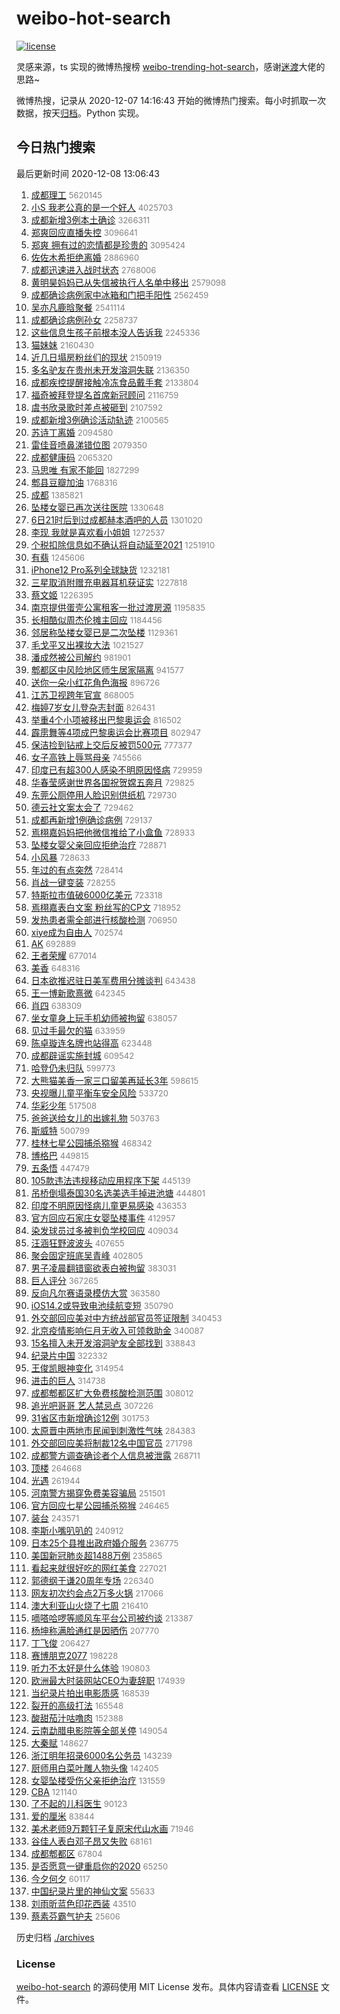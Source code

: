 # weibo-hot-search

[![license](https://img.shields.io/github/license/Arrackisarookie/weibo-hot-search)](https://github.com/Arrackisarookie/weibo-hot-search/blob/master/LICENSE)

灵感来源，ts 实现的微博热搜榜 [weibo-trending-hot-search](https://github.com/justjavac/weibo-trending-hot-search)，感谢[迷渡](https://github.com/justjavac)大佬的思路~

微博热搜，记录从 2020-12-07 14:16:43 开始的微博热门搜索。每小时抓取一次数据，按天[归档](./archives)。Python 实现。

## 今日热门搜索

<!-- Rank Begin -->

最后更新时间 2020-12-08 13:06:43

1. [成都理工](https://s.weibo.com/weibo?q=%E6%88%90%E9%83%BD%E7%90%86%E5%B7%A5&Refer=top) <font color="#808080" size="2">5620145</font>
1. [小S 我老公真的是一个好人](https://s.weibo.com/weibo?q=%E5%B0%8FS%20%E6%88%91%E8%80%81%E5%85%AC%E7%9C%9F%E7%9A%84%E6%98%AF%E4%B8%80%E4%B8%AA%E5%A5%BD%E4%BA%BA&Refer=top) <font color="#808080" size="2">4025703</font>
1. [成都新增3例本土确诊](https://s.weibo.com/weibo?q=%23%E6%88%90%E9%83%BD%E6%96%B0%E5%A2%9E3%E4%BE%8B%E6%9C%AC%E5%9C%9F%E7%A1%AE%E8%AF%8A%23&Refer=top) <font color="#808080" size="2">3266311</font>
1. [郑爽回应直播失控](https://s.weibo.com/weibo?q=%E9%83%91%E7%88%BD%E5%9B%9E%E5%BA%94%E7%9B%B4%E6%92%AD%E5%A4%B1%E6%8E%A7&Refer=top) <font color="#808080" size="2">3096641</font>
1. [郑爽 拥有过的恋情都是珍贵的](https://s.weibo.com/weibo?q=%E9%83%91%E7%88%BD%20%E6%8B%A5%E6%9C%89%E8%BF%87%E7%9A%84%E6%81%8B%E6%83%85%E9%83%BD%E6%98%AF%E7%8F%8D%E8%B4%B5%E7%9A%84&Refer=top) <font color="#808080" size="2">3095424</font>
1. [佐佐木希拒绝离婚](https://s.weibo.com/weibo?q=%23%E4%BD%90%E4%BD%90%E6%9C%A8%E5%B8%8C%E6%8B%92%E7%BB%9D%E7%A6%BB%E5%A9%9A%23&Refer=top) <font color="#808080" size="2">2886960</font>
1. [成都迅速进入战时状态](https://s.weibo.com/weibo?q=%23%E6%88%90%E9%83%BD%E8%BF%85%E9%80%9F%E8%BF%9B%E5%85%A5%E6%88%98%E6%97%B6%E7%8A%B6%E6%80%81%23&Refer=top) <font color="#808080" size="2">2768006</font>
1. [黄明昊妈妈已从失信被执行人名单中移出](https://s.weibo.com/weibo?q=%23%E9%BB%84%E6%98%8E%E6%98%8A%E5%A6%88%E5%A6%88%E5%B7%B2%E4%BB%8E%E5%A4%B1%E4%BF%A1%E8%A2%AB%E6%89%A7%E8%A1%8C%E4%BA%BA%E5%90%8D%E5%8D%95%E4%B8%AD%E7%A7%BB%E5%87%BA%23&Refer=top) <font color="#808080" size="2">2579098</font>
1. [成都确诊病例家中冰箱和门把手阳性](https://s.weibo.com/weibo?q=%23%E6%88%90%E9%83%BD%E7%A1%AE%E8%AF%8A%E7%97%85%E4%BE%8B%E5%AE%B6%E4%B8%AD%E5%86%B0%E7%AE%B1%E5%92%8C%E9%97%A8%E6%8A%8A%E6%89%8B%E9%98%B3%E6%80%A7%23&Refer=top) <font color="#808080" size="2">2562459</font>
1. [吴亦凡鹿晗聚餐](https://s.weibo.com/weibo?q=%E5%90%B4%E4%BA%A6%E5%87%A1%E9%B9%BF%E6%99%97%E8%81%9A%E9%A4%90&Refer=top) <font color="#808080" size="2">2541114</font>
1. [成都确诊病例孙女](https://s.weibo.com/weibo?q=%E6%88%90%E9%83%BD%E7%A1%AE%E8%AF%8A%E7%97%85%E4%BE%8B%E5%AD%99%E5%A5%B3&Refer=top) <font color="#808080" size="2">2258737</font>
1. [这些信息生孩子前根本没人告诉我](https://s.weibo.com/weibo?q=%E8%BF%99%E4%BA%9B%E4%BF%A1%E6%81%AF%E7%94%9F%E5%AD%A9%E5%AD%90%E5%89%8D%E6%A0%B9%E6%9C%AC%E6%B2%A1%E4%BA%BA%E5%91%8A%E8%AF%89%E6%88%91&Refer=top) <font color="#808080" size="2">2245336</font>
1. [猫妹妹](https://s.weibo.com/weibo?q=%E7%8C%AB%E5%A6%B9%E5%A6%B9&Refer=top) <font color="#808080" size="2">2160430</font>
1. [近几日塌房粉丝们的现状](https://s.weibo.com/weibo?q=%23%E8%BF%91%E5%87%A0%E6%97%A5%E5%A1%8C%E6%88%BF%E7%B2%89%E4%B8%9D%E4%BB%AC%E7%9A%84%E7%8E%B0%E7%8A%B6%23&Refer=top) <font color="#808080" size="2">2150919</font>
1. [多名驴友在贵州未开发溶洞失联](https://s.weibo.com/weibo?q=%E5%A4%9A%E5%90%8D%E9%A9%B4%E5%8F%8B%E5%9C%A8%E8%B4%B5%E5%B7%9E%E6%9C%AA%E5%BC%80%E5%8F%91%E6%BA%B6%E6%B4%9E%E5%A4%B1%E8%81%94&Refer=top) <font color="#808080" size="2">2136350</font>
1. [成都疾控提醒接触冷冻食品戴手套](https://s.weibo.com/weibo?q=%23%E6%88%90%E9%83%BD%E7%96%BE%E6%8E%A7%E6%8F%90%E9%86%92%E6%8E%A5%E8%A7%A6%E5%86%B7%E5%86%BB%E9%A3%9F%E5%93%81%E6%88%B4%E6%89%8B%E5%A5%97%23&Refer=top) <font color="#808080" size="2">2133804</font>
1. [福奇被拜登提名首席新冠顾问](https://s.weibo.com/weibo?q=%23%E7%A6%8F%E5%A5%87%E8%A2%AB%E6%8B%9C%E7%99%BB%E6%8F%90%E5%90%8D%E9%A6%96%E5%B8%AD%E6%96%B0%E5%86%A0%E9%A1%BE%E9%97%AE%23&Refer=top) <font color="#808080" size="2">2116759</font>
1. [虞书欣录歌时差点被砸到](https://s.weibo.com/weibo?q=%E8%99%9E%E4%B9%A6%E6%AC%A3%E5%BD%95%E6%AD%8C%E6%97%B6%E5%B7%AE%E7%82%B9%E8%A2%AB%E7%A0%B8%E5%88%B0&Refer=top) <font color="#808080" size="2">2107592</font>
1. [成都新增3例确诊活动轨迹](https://s.weibo.com/weibo?q=%E6%88%90%E9%83%BD%E6%96%B0%E5%A2%9E3%E4%BE%8B%E7%A1%AE%E8%AF%8A%E6%B4%BB%E5%8A%A8%E8%BD%A8%E8%BF%B9&Refer=top) <font color="#808080" size="2">2100565</font>
1. [苏诗丁离婚](https://s.weibo.com/weibo?q=%23%E8%8B%8F%E8%AF%97%E4%B8%81%E7%A6%BB%E5%A9%9A%23&Refer=top) <font color="#808080" size="2">2094580</font>
1. [雷佳音喷鼻涕错位图](https://s.weibo.com/weibo?q=%23%E9%9B%B7%E4%BD%B3%E9%9F%B3%E5%96%B7%E9%BC%BB%E6%B6%95%E9%94%99%E4%BD%8D%E5%9B%BE%23&Refer=top) <font color="#808080" size="2">2079350</font>
1. [成都健康码](https://s.weibo.com/weibo?q=%E6%88%90%E9%83%BD%E5%81%A5%E5%BA%B7%E7%A0%81&Refer=top) <font color="#808080" size="2">2065320</font>
1. [马思唯 有家不能回](https://s.weibo.com/weibo?q=%E9%A9%AC%E6%80%9D%E5%94%AF%20%E6%9C%89%E5%AE%B6%E4%B8%8D%E8%83%BD%E5%9B%9E&Refer=top) <font color="#808080" size="2">1827299</font>
1. [郫县豆瓣加油](https://s.weibo.com/weibo?q=%E9%83%AB%E5%8E%BF%E8%B1%86%E7%93%A3%E5%8A%A0%E6%B2%B9&Refer=top) <font color="#808080" size="2">1768316</font>
1. [成都](https://s.weibo.com/weibo?q=%E6%88%90%E9%83%BD&Refer=top) <font color="#808080" size="2">1385821</font>
1. [坠楼女婴已再次送往医院](https://s.weibo.com/weibo?q=%E5%9D%A0%E6%A5%BC%E5%A5%B3%E5%A9%B4%E5%B7%B2%E5%86%8D%E6%AC%A1%E9%80%81%E5%BE%80%E5%8C%BB%E9%99%A2&Refer=top) <font color="#808080" size="2">1330648</font>
1. [6日21时后到过成都赫本酒吧的人员](https://s.weibo.com/weibo?q=%236%E6%97%A521%E6%97%B6%E5%90%8E%E5%88%B0%E8%BF%87%E6%88%90%E9%83%BD%E8%B5%AB%E6%9C%AC%E9%85%92%E5%90%A7%E7%9A%84%E4%BA%BA%E5%91%98%23&Refer=top) <font color="#808080" size="2">1301020</font>
1. [李现 我就是喜欢看小姐姐](https://s.weibo.com/weibo?q=%E6%9D%8E%E7%8E%B0%20%E6%88%91%E5%B0%B1%E6%98%AF%E5%96%9C%E6%AC%A2%E7%9C%8B%E5%B0%8F%E5%A7%90%E5%A7%90&Refer=top) <font color="#808080" size="2">1272537</font>
1. [个税扣除信息如不确认将自动延至2021](https://s.weibo.com/weibo?q=%23%E4%B8%AA%E7%A8%8E%E6%89%A3%E9%99%A4%E4%BF%A1%E6%81%AF%E5%A6%82%E4%B8%8D%E7%A1%AE%E8%AE%A4%E5%B0%86%E8%87%AA%E5%8A%A8%E5%BB%B6%E8%87%B32021%23&Refer=top) <font color="#808080" size="2">1251910</font>
1. [有翡](https://s.weibo.com/weibo?q=%E6%9C%89%E7%BF%A1&Refer=top) <font color="#808080" size="2">1245606</font>
1. [iPhone12 Pro系列全球缺货](https://s.weibo.com/weibo?q=iPhone12%20Pro%E7%B3%BB%E5%88%97%E5%85%A8%E7%90%83%E7%BC%BA%E8%B4%A7&Refer=top) <font color="#808080" size="2">1232181</font>
1. [三星取消附赠充电器耳机获证实](https://s.weibo.com/weibo?q=%E4%B8%89%E6%98%9F%E5%8F%96%E6%B6%88%E9%99%84%E8%B5%A0%E5%85%85%E7%94%B5%E5%99%A8%E8%80%B3%E6%9C%BA%E8%8E%B7%E8%AF%81%E5%AE%9E&Refer=top) <font color="#808080" size="2">1227818</font>
1. [蔡文姬](https://s.weibo.com/weibo?q=%E8%94%A1%E6%96%87%E5%A7%AC&Refer=top) <font color="#808080" size="2">1226395</font>
1. [南京提供蛋壳公寓租客一批过渡房源](https://s.weibo.com/weibo?q=%E5%8D%97%E4%BA%AC%E6%8F%90%E4%BE%9B%E8%9B%8B%E5%A3%B3%E5%85%AC%E5%AF%93%E7%A7%9F%E5%AE%A2%E4%B8%80%E6%89%B9%E8%BF%87%E6%B8%A1%E6%88%BF%E6%BA%90&Refer=top) <font color="#808080" size="2">1195835</font>
1. [长相酷似周杰伦摊主回应](https://s.weibo.com/weibo?q=%E9%95%BF%E7%9B%B8%E9%85%B7%E4%BC%BC%E5%91%A8%E6%9D%B0%E4%BC%A6%E6%91%8A%E4%B8%BB%E5%9B%9E%E5%BA%94&Refer=top) <font color="#808080" size="2">1184456</font>
1. [邻居称坠楼女婴已是二次坠楼](https://s.weibo.com/weibo?q=%23%E9%82%BB%E5%B1%85%E7%A7%B0%E5%9D%A0%E6%A5%BC%E5%A5%B3%E5%A9%B4%E5%B7%B2%E6%98%AF%E4%BA%8C%E6%AC%A1%E5%9D%A0%E6%A5%BC%23&Refer=top) <font color="#808080" size="2">1129361</font>
1. [毛戈平又出裸妆大法](https://s.weibo.com/weibo?q=%23%E6%AF%9B%E6%88%88%E5%B9%B3%E5%8F%88%E5%87%BA%E8%A3%B8%E5%A6%86%E5%A4%A7%E6%B3%95%23&Refer=top) <font color="#808080" size="2">1021527</font>
1. [潘成然被公司解约](https://s.weibo.com/weibo?q=%23%E6%BD%98%E6%88%90%E7%84%B6%E8%A2%AB%E5%85%AC%E5%8F%B8%E8%A7%A3%E7%BA%A6%23&Refer=top) <font color="#808080" size="2">981901</font>
1. [郫都区中风险地区师生居家隔离](https://s.weibo.com/weibo?q=%23%E9%83%AB%E9%83%BD%E5%8C%BA%E4%B8%AD%E9%A3%8E%E9%99%A9%E5%9C%B0%E5%8C%BA%E5%B8%88%E7%94%9F%E5%B1%85%E5%AE%B6%E9%9A%94%E7%A6%BB%23&Refer=top) <font color="#808080" size="2">941577</font>
1. [送你一朵小红花角色海报](https://s.weibo.com/weibo?q=%23%E9%80%81%E4%BD%A0%E4%B8%80%E6%9C%B5%E5%B0%8F%E7%BA%A2%E8%8A%B1%E8%A7%92%E8%89%B2%E6%B5%B7%E6%8A%A5%23&Refer=top) <font color="#808080" size="2">896726</font>
1. [江苏卫视跨年官宣](https://s.weibo.com/weibo?q=%23%E6%B1%9F%E8%8B%8F%E5%8D%AB%E8%A7%86%E8%B7%A8%E5%B9%B4%E5%AE%98%E5%AE%A3%23&Refer=top) <font color="#808080" size="2">868005</font>
1. [梅婷7岁女儿登杂志封面](https://s.weibo.com/weibo?q=%E6%A2%85%E5%A9%B77%E5%B2%81%E5%A5%B3%E5%84%BF%E7%99%BB%E6%9D%82%E5%BF%97%E5%B0%81%E9%9D%A2&Refer=top) <font color="#808080" size="2">826431</font>
1. [举重4个小项被移出巴黎奥运会](https://s.weibo.com/weibo?q=%23%E4%B8%BE%E9%87%8D4%E4%B8%AA%E5%B0%8F%E9%A1%B9%E8%A2%AB%E7%A7%BB%E5%87%BA%E5%B7%B4%E9%BB%8E%E5%A5%A5%E8%BF%90%E4%BC%9A%23&Refer=top) <font color="#808080" size="2">816502</font>
1. [霹雳舞等4项成巴黎奥运会比赛项目](https://s.weibo.com/weibo?q=%23%E9%9C%B9%E9%9B%B3%E8%88%9E%E7%AD%894%E9%A1%B9%E6%88%90%E5%B7%B4%E9%BB%8E%E5%A5%A5%E8%BF%90%E4%BC%9A%E6%AF%94%E8%B5%9B%E9%A1%B9%E7%9B%AE%23&Refer=top) <font color="#808080" size="2">802947</font>
1. [保洁捡到钻戒上交后反被罚500元](https://s.weibo.com/weibo?q=%E4%BF%9D%E6%B4%81%E6%8D%A1%E5%88%B0%E9%92%BB%E6%88%92%E4%B8%8A%E4%BA%A4%E5%90%8E%E5%8F%8D%E8%A2%AB%E7%BD%9A500%E5%85%83&Refer=top) <font color="#808080" size="2">777377</font>
1. [女子高铁上辱骂母亲](https://s.weibo.com/weibo?q=%E5%A5%B3%E5%AD%90%E9%AB%98%E9%93%81%E4%B8%8A%E8%BE%B1%E9%AA%82%E6%AF%8D%E4%BA%B2&Refer=top) <font color="#808080" size="2">745566</font>
1. [印度已有超300人感染不明原因怪病](https://s.weibo.com/weibo?q=%23%E5%8D%B0%E5%BA%A6%E5%B7%B2%E6%9C%89%E8%B6%85300%E4%BA%BA%E6%84%9F%E6%9F%93%E4%B8%8D%E6%98%8E%E5%8E%9F%E5%9B%A0%E6%80%AA%E7%97%85%23&Refer=top) <font color="#808080" size="2">729959</font>
1. [华春莹感谢世界各国祝贺嫦五奔月](https://s.weibo.com/weibo?q=%23%E5%8D%8E%E6%98%A5%E8%8E%B9%E6%84%9F%E8%B0%A2%E4%B8%96%E7%95%8C%E5%90%84%E5%9B%BD%E7%A5%9D%E8%B4%BA%E5%AB%A6%E4%BA%94%E5%A5%94%E6%9C%88%23&Refer=top) <font color="#808080" size="2">729825</font>
1. [东莞公厕停用人脸识别供纸机](https://s.weibo.com/weibo?q=%23%E4%B8%9C%E8%8E%9E%E5%85%AC%E5%8E%95%E5%81%9C%E7%94%A8%E4%BA%BA%E8%84%B8%E8%AF%86%E5%88%AB%E4%BE%9B%E7%BA%B8%E6%9C%BA%23&Refer=top) <font color="#808080" size="2">729730</font>
1. [德云社文案太会了](https://s.weibo.com/weibo?q=%23%E5%BE%B7%E4%BA%91%E7%A4%BE%E6%96%87%E6%A1%88%E5%A4%AA%E4%BC%9A%E4%BA%86%23&Refer=top) <font color="#808080" size="2">729462</font>
1. [成都再新增1例确诊病例](https://s.weibo.com/weibo?q=%23%E6%88%90%E9%83%BD%E5%86%8D%E6%96%B0%E5%A2%9E1%E4%BE%8B%E7%A1%AE%E8%AF%8A%E7%97%85%E4%BE%8B%23&Refer=top) <font color="#808080" size="2">729137</font>
1. [焉栩嘉妈妈把他微信推给了小盒鱼](https://s.weibo.com/weibo?q=%23%E7%84%89%E6%A0%A9%E5%98%89%E5%A6%88%E5%A6%88%E6%8A%8A%E4%BB%96%E5%BE%AE%E4%BF%A1%E6%8E%A8%E7%BB%99%E4%BA%86%E5%B0%8F%E7%9B%92%E9%B1%BC%23&Refer=top) <font color="#808080" size="2">728933</font>
1. [坠楼女婴父亲回应拒绝治疗](https://s.weibo.com/weibo?q=%E5%9D%A0%E6%A5%BC%E5%A5%B3%E5%A9%B4%E7%88%B6%E4%BA%B2%E5%9B%9E%E5%BA%94%E6%8B%92%E7%BB%9D%E6%B2%BB%E7%96%97&Refer=top) <font color="#808080" size="2">728871</font>
1. [小风暴](https://s.weibo.com/weibo?q=%E5%B0%8F%E9%A3%8E%E6%9A%B4&Refer=top) <font color="#808080" size="2">728633</font>
1. [年过的有点突然](https://s.weibo.com/weibo?q=%23%E5%B9%B4%E8%BF%87%E7%9A%84%E6%9C%89%E7%82%B9%E7%AA%81%E7%84%B6%23&Refer=top) <font color="#808080" size="2">728414</font>
1. [肖战一键变装](https://s.weibo.com/weibo?q=%E8%82%96%E6%88%98%E4%B8%80%E9%94%AE%E5%8F%98%E8%A3%85&Refer=top) <font color="#808080" size="2">728255</font>
1. [特斯拉市值破6000亿美元](https://s.weibo.com/weibo?q=%E7%89%B9%E6%96%AF%E6%8B%89%E5%B8%82%E5%80%BC%E7%A0%B46000%E4%BA%BF%E7%BE%8E%E5%85%83&Refer=top) <font color="#808080" size="2">723318</font>
1. [焉栩嘉表白文案 粉丝写的CP文](https://s.weibo.com/weibo?q=%E7%84%89%E6%A0%A9%E5%98%89%E8%A1%A8%E7%99%BD%E6%96%87%E6%A1%88%20%E7%B2%89%E4%B8%9D%E5%86%99%E7%9A%84CP%E6%96%87&Refer=top) <font color="#808080" size="2">718952</font>
1. [发热患者需全部进行核酸检测](https://s.weibo.com/weibo?q=%23%E5%8F%91%E7%83%AD%E6%82%A3%E8%80%85%E9%9C%80%E5%85%A8%E9%83%A8%E8%BF%9B%E8%A1%8C%E6%A0%B8%E9%85%B8%E6%A3%80%E6%B5%8B%23&Refer=top) <font color="#808080" size="2">706950</font>
1. [xiye成为自由人](https://s.weibo.com/weibo?q=%23xiye%E6%88%90%E4%B8%BA%E8%87%AA%E7%94%B1%E4%BA%BA%23&Refer=top) <font color="#808080" size="2">702574</font>
1. [AK](https://s.weibo.com/weibo?q=AK&Refer=top) <font color="#808080" size="2">692889</font>
1. [王者荣耀](https://s.weibo.com/weibo?q=%E7%8E%8B%E8%80%85%E8%8D%A3%E8%80%80&Refer=top) <font color="#808080" size="2">677014</font>
1. [美香](https://s.weibo.com/weibo?q=%E7%BE%8E%E9%A6%99&Refer=top) <font color="#808080" size="2">648316</font>
1. [日本欲推迟驻日美军费用分摊谈判](https://s.weibo.com/weibo?q=%E6%97%A5%E6%9C%AC%E6%AC%B2%E6%8E%A8%E8%BF%9F%E9%A9%BB%E6%97%A5%E7%BE%8E%E5%86%9B%E8%B4%B9%E7%94%A8%E5%88%86%E6%91%8A%E8%B0%88%E5%88%A4&Refer=top) <font color="#808080" size="2">643438</font>
1. [王一博新歌熹微](https://s.weibo.com/weibo?q=%23%E7%8E%8B%E4%B8%80%E5%8D%9A%E6%96%B0%E6%AD%8C%E7%86%B9%E5%BE%AE%23&Refer=top) <font color="#808080" size="2">642345</font>
1. [肖四](https://s.weibo.com/weibo?q=%E8%82%96%E5%9B%9B&Refer=top) <font color="#808080" size="2">638309</font>
1. [坐女童身上玩手机幼师被拘留](https://s.weibo.com/weibo?q=%23%E5%9D%90%E5%A5%B3%E7%AB%A5%E8%BA%AB%E4%B8%8A%E7%8E%A9%E6%89%8B%E6%9C%BA%E5%B9%BC%E5%B8%88%E8%A2%AB%E6%8B%98%E7%95%99%23&Refer=top) <font color="#808080" size="2">638057</font>
1. [见过手最欠的猫](https://s.weibo.com/weibo?q=%23%E8%A7%81%E8%BF%87%E6%89%8B%E6%9C%80%E6%AC%A0%E7%9A%84%E7%8C%AB%23&Refer=top) <font color="#808080" size="2">633959</font>
1. [陈卓璇连名牌也站得高](https://s.weibo.com/weibo?q=%23%E9%99%88%E5%8D%93%E7%92%87%E8%BF%9E%E5%90%8D%E7%89%8C%E4%B9%9F%E7%AB%99%E5%BE%97%E9%AB%98%23&Refer=top) <font color="#808080" size="2">623448</font>
1. [成都辟谣实施封城](https://s.weibo.com/weibo?q=%23%E6%88%90%E9%83%BD%E8%BE%9F%E8%B0%A3%E5%AE%9E%E6%96%BD%E5%B0%81%E5%9F%8E%23&Refer=top) <font color="#808080" size="2">609542</font>
1. [哈登仍未归队](https://s.weibo.com/weibo?q=%E5%93%88%E7%99%BB%E4%BB%8D%E6%9C%AA%E5%BD%92%E9%98%9F&Refer=top) <font color="#808080" size="2">599773</font>
1. [大熊猫美香一家三口留美再延长3年](https://s.weibo.com/weibo?q=%E5%A4%A7%E7%86%8A%E7%8C%AB%E7%BE%8E%E9%A6%99%E4%B8%80%E5%AE%B6%E4%B8%89%E5%8F%A3%E7%95%99%E7%BE%8E%E5%86%8D%E5%BB%B6%E9%95%BF3%E5%B9%B4&Refer=top) <font color="#808080" size="2">598615</font>
1. [央视曝儿童平衡车安全风险](https://s.weibo.com/weibo?q=%23%E5%A4%AE%E8%A7%86%E6%9B%9D%E5%84%BF%E7%AB%A5%E5%B9%B3%E8%A1%A1%E8%BD%A6%E5%AE%89%E5%85%A8%E9%A3%8E%E9%99%A9%23&Refer=top) <font color="#808080" size="2">533720</font>
1. [华彩少年](https://s.weibo.com/weibo?q=%E5%8D%8E%E5%BD%A9%E5%B0%91%E5%B9%B4&Refer=top) <font color="#808080" size="2">517508</font>
1. [爸爸送给女儿的出嫁礼物](https://s.weibo.com/weibo?q=%23%E7%88%B8%E7%88%B8%E9%80%81%E7%BB%99%E5%A5%B3%E5%84%BF%E7%9A%84%E5%87%BA%E5%AB%81%E7%A4%BC%E7%89%A9%23&Refer=top) <font color="#808080" size="2">503763</font>
1. [斯威特](https://s.weibo.com/weibo?q=%E6%96%AF%E5%A8%81%E7%89%B9&Refer=top) <font color="#808080" size="2">500799</font>
1. [桂林七星公园捕杀猕猴](https://s.weibo.com/weibo?q=%E6%A1%82%E6%9E%97%E4%B8%83%E6%98%9F%E5%85%AC%E5%9B%AD%E6%8D%95%E6%9D%80%E7%8C%95%E7%8C%B4&Refer=top) <font color="#808080" size="2">468342</font>
1. [博格巴](https://s.weibo.com/weibo?q=%E5%8D%9A%E6%A0%BC%E5%B7%B4&Refer=top) <font color="#808080" size="2">449815</font>
1. [五条悟](https://s.weibo.com/weibo?q=%E4%BA%94%E6%9D%A1%E6%82%9F&Refer=top) <font color="#808080" size="2">447479</font>
1. [105款违法违规移动应用程序下架](https://s.weibo.com/weibo?q=%23105%E6%AC%BE%E8%BF%9D%E6%B3%95%E8%BF%9D%E8%A7%84%E7%A7%BB%E5%8A%A8%E5%BA%94%E7%94%A8%E7%A8%8B%E5%BA%8F%E4%B8%8B%E6%9E%B6%23&Refer=top) <font color="#808080" size="2">445139</font>
1. [吊桥倒塌泰国30名选美选手掉进池塘](https://s.weibo.com/weibo?q=%E5%90%8A%E6%A1%A5%E5%80%92%E5%A1%8C%E6%B3%B0%E5%9B%BD30%E5%90%8D%E9%80%89%E7%BE%8E%E9%80%89%E6%89%8B%E6%8E%89%E8%BF%9B%E6%B1%A0%E5%A1%98&Refer=top) <font color="#808080" size="2">444801</font>
1. [印度不明原因怪病儿童更易感染](https://s.weibo.com/weibo?q=%E5%8D%B0%E5%BA%A6%E4%B8%8D%E6%98%8E%E5%8E%9F%E5%9B%A0%E6%80%AA%E7%97%85%E5%84%BF%E7%AB%A5%E6%9B%B4%E6%98%93%E6%84%9F%E6%9F%93&Refer=top) <font color="#808080" size="2">436353</font>
1. [官方回应石家庄女婴坠楼事件](https://s.weibo.com/weibo?q=%23%E5%AE%98%E6%96%B9%E5%9B%9E%E5%BA%94%E7%9F%B3%E5%AE%B6%E5%BA%84%E5%A5%B3%E5%A9%B4%E5%9D%A0%E6%A5%BC%E4%BA%8B%E4%BB%B6%23&Refer=top) <font color="#808080" size="2">412957</font>
1. [染发球员过多被判负学校回应](https://s.weibo.com/weibo?q=%23%E6%9F%93%E5%8F%91%E7%90%83%E5%91%98%E8%BF%87%E5%A4%9A%E8%A2%AB%E5%88%A4%E8%B4%9F%E5%AD%A6%E6%A0%A1%E5%9B%9E%E5%BA%94%23&Refer=top) <font color="#808080" size="2">409034</font>
1. [汪涵狂野波波头](https://s.weibo.com/weibo?q=%23%E6%B1%AA%E6%B6%B5%E7%8B%82%E9%87%8E%E6%B3%A2%E6%B3%A2%E5%A4%B4%23&Refer=top) <font color="#808080" size="2">407655</font>
1. [聚会固定班底吴青峰](https://s.weibo.com/weibo?q=%E8%81%9A%E4%BC%9A%E5%9B%BA%E5%AE%9A%E7%8F%AD%E5%BA%95%E5%90%B4%E9%9D%92%E5%B3%B0&Refer=top) <font color="#808080" size="2">402805</font>
1. [男子凌晨翻错窗欲表白被拘留](https://s.weibo.com/weibo?q=%23%E7%94%B7%E5%AD%90%E5%87%8C%E6%99%A8%E7%BF%BB%E9%94%99%E7%AA%97%E6%AC%B2%E8%A1%A8%E7%99%BD%E8%A2%AB%E6%8B%98%E7%95%99%23&Refer=top) <font color="#808080" size="2">383031</font>
1. [巨人评分](https://s.weibo.com/weibo?q=%E5%B7%A8%E4%BA%BA%E8%AF%84%E5%88%86&Refer=top) <font color="#808080" size="2">367265</font>
1. [反向凡尔赛语录模仿大赏](https://s.weibo.com/weibo?q=%23%E5%8F%8D%E5%90%91%E5%87%A1%E5%B0%94%E8%B5%9B%E8%AF%AD%E5%BD%95%E6%A8%A1%E4%BB%BF%E5%A4%A7%E8%B5%8F%23&Refer=top) <font color="#808080" size="2">363580</font>
1. [iOS14.2或导致电池续航变短](https://s.weibo.com/weibo?q=%23iOS14.2%E6%88%96%E5%AF%BC%E8%87%B4%E7%94%B5%E6%B1%A0%E7%BB%AD%E8%88%AA%E5%8F%98%E7%9F%AD%23&Refer=top) <font color="#808080" size="2">350790</font>
1. [外交部回应美对中方统战部官员签证限制](https://s.weibo.com/weibo?q=%23%E5%A4%96%E4%BA%A4%E9%83%A8%E5%9B%9E%E5%BA%94%E7%BE%8E%E5%AF%B9%E4%B8%AD%E6%96%B9%E7%BB%9F%E6%88%98%E9%83%A8%E5%AE%98%E5%91%98%E7%AD%BE%E8%AF%81%E9%99%90%E5%88%B6%23&Refer=top) <font color="#808080" size="2">340453</font>
1. [北京疫情影响仨月无收入可领救助金](https://s.weibo.com/weibo?q=%23%E5%8C%97%E4%BA%AC%E7%96%AB%E6%83%85%E5%BD%B1%E5%93%8D%E4%BB%A8%E6%9C%88%E6%97%A0%E6%94%B6%E5%85%A5%E5%8F%AF%E9%A2%86%E6%95%91%E5%8A%A9%E9%87%91%23&Refer=top) <font color="#808080" size="2">340087</font>
1. [15名擅入未开发溶洞驴友全部找到](https://s.weibo.com/weibo?q=%2315%E5%90%8D%E6%93%85%E5%85%A5%E6%9C%AA%E5%BC%80%E5%8F%91%E6%BA%B6%E6%B4%9E%E9%A9%B4%E5%8F%8B%E5%85%A8%E9%83%A8%E6%89%BE%E5%88%B0%23&Refer=top) <font color="#808080" size="2">338843</font>
1. [纪录片中国](https://s.weibo.com/weibo?q=%E7%BA%AA%E5%BD%95%E7%89%87%E4%B8%AD%E5%9B%BD&Refer=top) <font color="#808080" size="2">322332</font>
1. [王俊凯眼神变化](https://s.weibo.com/weibo?q=%E7%8E%8B%E4%BF%8A%E5%87%AF%E7%9C%BC%E7%A5%9E%E5%8F%98%E5%8C%96&Refer=top) <font color="#808080" size="2">314954</font>
1. [进击的巨人](https://s.weibo.com/weibo?q=%E8%BF%9B%E5%87%BB%E7%9A%84%E5%B7%A8%E4%BA%BA&Refer=top) <font color="#808080" size="2">314738</font>
1. [成都郫都区扩大免费核酸检测范围](https://s.weibo.com/weibo?q=%E6%88%90%E9%83%BD%E9%83%AB%E9%83%BD%E5%8C%BA%E6%89%A9%E5%A4%A7%E5%85%8D%E8%B4%B9%E6%A0%B8%E9%85%B8%E6%A3%80%E6%B5%8B%E8%8C%83%E5%9B%B4&Refer=top) <font color="#808080" size="2">308012</font>
1. [追光吧哥哥 艺人禁忌点](https://s.weibo.com/weibo?q=%E8%BF%BD%E5%85%89%E5%90%A7%E5%93%A5%E5%93%A5%20%E8%89%BA%E4%BA%BA%E7%A6%81%E5%BF%8C%E7%82%B9&Refer=top) <font color="#808080" size="2">307226</font>
1. [31省区市新增确诊12例](https://s.weibo.com/weibo?q=%2331%E7%9C%81%E5%8C%BA%E5%B8%82%E6%96%B0%E5%A2%9E%E7%A1%AE%E8%AF%8A12%E4%BE%8B%23&Refer=top) <font color="#808080" size="2">301753</font>
1. [太原晋中两地市民闻到刺激性气味](https://s.weibo.com/weibo?q=%23%E5%A4%AA%E5%8E%9F%E6%99%8B%E4%B8%AD%E4%B8%A4%E5%9C%B0%E5%B8%82%E6%B0%91%E9%97%BB%E5%88%B0%E5%88%BA%E6%BF%80%E6%80%A7%E6%B0%94%E5%91%B3%23&Refer=top) <font color="#808080" size="2">284383</font>
1. [外交部回应美将制裁12名中国官员](https://s.weibo.com/weibo?q=%23%E5%A4%96%E4%BA%A4%E9%83%A8%E5%9B%9E%E5%BA%94%E7%BE%8E%E5%B0%86%E5%88%B6%E8%A3%8112%E5%90%8D%E4%B8%AD%E5%9B%BD%E5%AE%98%E5%91%98%23&Refer=top) <font color="#808080" size="2">271798</font>
1. [成都警方调查确诊者个人信息被泄露](https://s.weibo.com/weibo?q=%E6%88%90%E9%83%BD%E8%AD%A6%E6%96%B9%E8%B0%83%E6%9F%A5%E7%A1%AE%E8%AF%8A%E8%80%85%E4%B8%AA%E4%BA%BA%E4%BF%A1%E6%81%AF%E8%A2%AB%E6%B3%84%E9%9C%B2&Refer=top) <font color="#808080" size="2">268711</font>
1. [顶楼](https://s.weibo.com/weibo?q=%E9%A1%B6%E6%A5%BC&Refer=top) <font color="#808080" size="2">264668</font>
1. [光遇](https://s.weibo.com/weibo?q=%E5%85%89%E9%81%87&Refer=top) <font color="#808080" size="2">261944</font>
1. [河南警方揭穿免费美容骗局](https://s.weibo.com/weibo?q=%E6%B2%B3%E5%8D%97%E8%AD%A6%E6%96%B9%E6%8F%AD%E7%A9%BF%E5%85%8D%E8%B4%B9%E7%BE%8E%E5%AE%B9%E9%AA%97%E5%B1%80&Refer=top) <font color="#808080" size="2">251501</font>
1. [官方回应七星公园捕杀猕猴](https://s.weibo.com/weibo?q=%E5%AE%98%E6%96%B9%E5%9B%9E%E5%BA%94%E4%B8%83%E6%98%9F%E5%85%AC%E5%9B%AD%E6%8D%95%E6%9D%80%E7%8C%95%E7%8C%B4&Refer=top) <font color="#808080" size="2">246465</font>
1. [装台](https://s.weibo.com/weibo?q=%E8%A3%85%E5%8F%B0&Refer=top) <font color="#808080" size="2">243571</font>
1. [李斯小嘴叭叭的](https://s.weibo.com/weibo?q=%23%E6%9D%8E%E6%96%AF%E5%B0%8F%E5%98%B4%E5%8F%AD%E5%8F%AD%E7%9A%84%23&Refer=top) <font color="#808080" size="2">240912</font>
1. [日本25个县推出政府婚介服务](https://s.weibo.com/weibo?q=%23%E6%97%A5%E6%9C%AC25%E4%B8%AA%E5%8E%BF%E6%8E%A8%E5%87%BA%E6%94%BF%E5%BA%9C%E5%A9%9A%E4%BB%8B%E6%9C%8D%E5%8A%A1%23&Refer=top) <font color="#808080" size="2">236775</font>
1. [美国新冠肺炎超1488万例](https://s.weibo.com/weibo?q=%23%E7%BE%8E%E5%9B%BD%E6%96%B0%E5%86%A0%E8%82%BA%E7%82%8E%E8%B6%851488%E4%B8%87%E4%BE%8B%23&Refer=top) <font color="#808080" size="2">235865</font>
1. [看起来就很好吃的网红美食](https://s.weibo.com/weibo?q=%E7%9C%8B%E8%B5%B7%E6%9D%A5%E5%B0%B1%E5%BE%88%E5%A5%BD%E5%90%83%E7%9A%84%E7%BD%91%E7%BA%A2%E7%BE%8E%E9%A3%9F&Refer=top) <font color="#808080" size="2">227021</font>
1. [郭德纲于谦20周年专场](https://s.weibo.com/weibo?q=%23%E9%83%AD%E5%BE%B7%E7%BA%B2%E4%BA%8E%E8%B0%A620%E5%91%A8%E5%B9%B4%E4%B8%93%E5%9C%BA%23&Refer=top) <font color="#808080" size="2">226340</font>
1. [网友初次约会点2万多火锅](https://s.weibo.com/weibo?q=%23%E7%BD%91%E5%8F%8B%E5%88%9D%E6%AC%A1%E7%BA%A6%E4%BC%9A%E7%82%B92%E4%B8%87%E5%A4%9A%E7%81%AB%E9%94%85%23&Refer=top) <font color="#808080" size="2">217066</font>
1. [澳大利亚山火烧了七周](https://s.weibo.com/weibo?q=%23%E6%BE%B3%E5%A4%A7%E5%88%A9%E4%BA%9A%E5%B1%B1%E7%81%AB%E7%83%A7%E4%BA%86%E4%B8%83%E5%91%A8%23&Refer=top) <font color="#808080" size="2">216410</font>
1. [嘀嗒哈啰等顺风车平台公司被约谈](https://s.weibo.com/weibo?q=%23%E5%98%80%E5%97%92%E5%93%88%E5%95%B0%E7%AD%89%E9%A1%BA%E9%A3%8E%E8%BD%A6%E5%B9%B3%E5%8F%B0%E5%85%AC%E5%8F%B8%E8%A2%AB%E7%BA%A6%E8%B0%88%23&Refer=top) <font color="#808080" size="2">213387</font>
1. [杨坤称满脸通红是因晒伤](https://s.weibo.com/weibo?q=%23%E6%9D%A8%E5%9D%A4%E7%A7%B0%E6%BB%A1%E8%84%B8%E9%80%9A%E7%BA%A2%E6%98%AF%E5%9B%A0%E6%99%92%E4%BC%A4%23&Refer=top) <font color="#808080" size="2">207770</font>
1. [丁飞俊](https://s.weibo.com/weibo?q=%E4%B8%81%E9%A3%9E%E4%BF%8A&Refer=top) <font color="#808080" size="2">206427</font>
1. [赛博朋克2077](https://s.weibo.com/weibo?q=%E8%B5%9B%E5%8D%9A%E6%9C%8B%E5%85%8B2077&Refer=top) <font color="#808080" size="2">198228</font>
1. [听力不太好是什么体验](https://s.weibo.com/weibo?q=%23%E5%90%AC%E5%8A%9B%E4%B8%8D%E5%A4%AA%E5%A5%BD%E6%98%AF%E4%BB%80%E4%B9%88%E4%BD%93%E9%AA%8C%23&Refer=top) <font color="#808080" size="2">190803</font>
1. [欧洲最大时装网站CEO为妻辞职](https://s.weibo.com/weibo?q=%E6%AC%A7%E6%B4%B2%E6%9C%80%E5%A4%A7%E6%97%B6%E8%A3%85%E7%BD%91%E7%AB%99CEO%E4%B8%BA%E5%A6%BB%E8%BE%9E%E8%81%8C&Refer=top) <font color="#808080" size="2">174939</font>
1. [当纪录片拍出电影质感](https://s.weibo.com/weibo?q=%23%E5%BD%93%E7%BA%AA%E5%BD%95%E7%89%87%E6%8B%8D%E5%87%BA%E7%94%B5%E5%BD%B1%E8%B4%A8%E6%84%9F%23&Refer=top) <font color="#808080" size="2">168539</font>
1. [裂开的高级打法](https://s.weibo.com/weibo?q=%23%E8%A3%82%E5%BC%80%E7%9A%84%E9%AB%98%E7%BA%A7%E6%89%93%E6%B3%95%23&Refer=top) <font color="#808080" size="2">165548</font>
1. [酸甜茄汁咕噜肉](https://s.weibo.com/weibo?q=%23%E9%85%B8%E7%94%9C%E8%8C%84%E6%B1%81%E5%92%95%E5%99%9C%E8%82%89%23&Refer=top) <font color="#808080" size="2">152388</font>
1. [云南勐腊电影院等全部关停](https://s.weibo.com/weibo?q=%23%E4%BA%91%E5%8D%97%E5%8B%90%E8%85%8A%E7%94%B5%E5%BD%B1%E9%99%A2%E7%AD%89%E5%85%A8%E9%83%A8%E5%85%B3%E5%81%9C%23&Refer=top) <font color="#808080" size="2">149054</font>
1. [大秦赋](https://s.weibo.com/weibo?q=%E5%A4%A7%E7%A7%A6%E8%B5%8B&Refer=top) <font color="#808080" size="2">148627</font>
1. [浙江明年招录6000名公务员](https://s.weibo.com/weibo?q=%23%E6%B5%99%E6%B1%9F%E6%98%8E%E5%B9%B4%E6%8B%9B%E5%BD%956000%E5%90%8D%E5%85%AC%E5%8A%A1%E5%91%98%23&Refer=top) <font color="#808080" size="2">143239</font>
1. [厨师用白菜叶雕人物头像](https://s.weibo.com/weibo?q=%23%E5%8E%A8%E5%B8%88%E7%94%A8%E7%99%BD%E8%8F%9C%E5%8F%B6%E9%9B%95%E4%BA%BA%E7%89%A9%E5%A4%B4%E5%83%8F%23&Refer=top) <font color="#808080" size="2">142405</font>
1. [女婴坠楼受伤父亲拒绝治疗](https://s.weibo.com/weibo?q=%23%E5%A5%B3%E5%A9%B4%E5%9D%A0%E6%A5%BC%E5%8F%97%E4%BC%A4%E7%88%B6%E4%BA%B2%E6%8B%92%E7%BB%9D%E6%B2%BB%E7%96%97%23&Refer=top) <font color="#808080" size="2">131559</font>
1. [CBA](https://s.weibo.com/weibo?q=CBA&Refer=top) <font color="#808080" size="2">121140</font>
1. [了不起的儿科医生](https://s.weibo.com/weibo?q=%E4%BA%86%E4%B8%8D%E8%B5%B7%E7%9A%84%E5%84%BF%E7%A7%91%E5%8C%BB%E7%94%9F&Refer=top) <font color="#808080" size="2">90123</font>
1. [爱的厘米](https://s.weibo.com/weibo?q=%E7%88%B1%E7%9A%84%E5%8E%98%E7%B1%B3&Refer=top) <font color="#808080" size="2">83844</font>
1. [美术老师9万颗钉子复原宋代山水画](https://s.weibo.com/weibo?q=%23%E7%BE%8E%E6%9C%AF%E8%80%81%E5%B8%889%E4%B8%87%E9%A2%97%E9%92%89%E5%AD%90%E5%A4%8D%E5%8E%9F%E5%AE%8B%E4%BB%A3%E5%B1%B1%E6%B0%B4%E7%94%BB%23&Refer=top) <font color="#808080" size="2">71946</font>
1. [谷佳人表白邓子昂又失败](https://s.weibo.com/weibo?q=%23%E8%B0%B7%E4%BD%B3%E4%BA%BA%E8%A1%A8%E7%99%BD%E9%82%93%E5%AD%90%E6%98%82%E5%8F%88%E5%A4%B1%E8%B4%A5%23&Refer=top) <font color="#808080" size="2">68161</font>
1. [成都郫都区](https://s.weibo.com/weibo?q=%E6%88%90%E9%83%BD%E9%83%AB%E9%83%BD%E5%8C%BA&Refer=top) <font color="#808080" size="2">67804</font>
1. [是否愿意一键重启你的2020](https://s.weibo.com/weibo?q=%23%E6%98%AF%E5%90%A6%E6%84%BF%E6%84%8F%E4%B8%80%E9%94%AE%E9%87%8D%E5%90%AF%E4%BD%A0%E7%9A%842020%23&Refer=top) <font color="#808080" size="2">65250</font>
1. [今夕何夕](https://s.weibo.com/weibo?q=%E4%BB%8A%E5%A4%95%E4%BD%95%E5%A4%95&Refer=top) <font color="#808080" size="2">60117</font>
1. [中国纪录片里的神仙文案](https://s.weibo.com/weibo?q=%23%E4%B8%AD%E5%9B%BD%E7%BA%AA%E5%BD%95%E7%89%87%E9%87%8C%E7%9A%84%E7%A5%9E%E4%BB%99%E6%96%87%E6%A1%88%23&Refer=top) <font color="#808080" size="2">55633</font>
1. [刘雨昕蓝色印花西装](https://s.weibo.com/weibo?q=%23%E5%88%98%E9%9B%A8%E6%98%95%E8%93%9D%E8%89%B2%E5%8D%B0%E8%8A%B1%E8%A5%BF%E8%A3%85%23&Refer=top) <font color="#808080" size="2">43510</font>
1. [蔡素芬霸气护夫](https://s.weibo.com/weibo?q=%23%E8%94%A1%E7%B4%A0%E8%8A%AC%E9%9C%B8%E6%B0%94%E6%8A%A4%E5%A4%AB%23&Refer=top) <font color="#808080" size="2">25606</font>
<!-- Rank End -->

历史归档 [./archives](./archives)

### License

[weibo-hot-search](https://github.com/Arrackisarookie/weibo-hot-search) 的源码使用 MIT License 发布。具体内容请查看 [LICENSE](./LICENSE) 文件。
